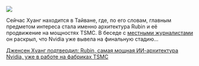 <!--2025-08-22 13:49:25-->
<div class="yb">
  <div class="rss habr"><img src="https://habrastorage.org/getpro/habr/upload_files/f8f/ce8/fa7/f8fce8fa78f976fe0bc686ed77fa69a1.jpg" /><p>Сейчас Хуанг находится в&nbsp;Тайване, где, по&nbsp;его словам, главным предметом интереса стала именно архитектура Rubin и её продвижение на&nbsp;мощностях TSMC. В&nbsp;беседе с <a href="https://www.youtube.com/watch?v=ptMRfZTT3Y0" rel="noopener noreferrer nofollow">местными журналистами</a> он раскрыл, что&nbsp;Nvidia уже вывела на&nbsp;финальную стадию... <p class="titl"><a href="https://habr.com/ru/companies/bothub/news/939866/?utm_source=habrahabr&utm_medium=rss&utm_campaign=939866">Дженсен Хуанг подтвердил: Rubin, самая мощная ИИ-архитектура Nvidia, уже в работе на фабриках TSMC</a></p></div>
</div>
